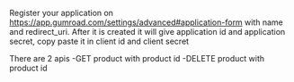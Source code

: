 Register your application on https://app.gumroad.com/settings/advanced#application-form with name and redirect_uri. After it is created it will give application id and application secret, copy paste it in client id and client secret

There are 2 apis
-GET product with product id
-DELETE product with product id
